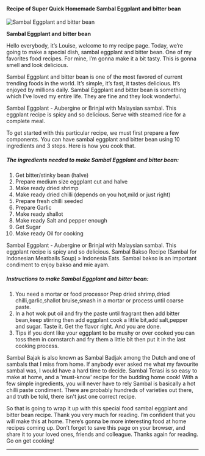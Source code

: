             

#### Recipe of Super Quick Homemade Sambal Eggplant and bitter bean

![Sambal Eggplant and bitter bean](https://img-global.cpcdn.com/recipes/cd5e581f3b35bd44/751x532cq70/sambal-eggplant-and-bitter-bean-recipe-main-photo.jpg)

**Sambal Eggplant and bitter bean**

Hello everybody, it’s Louise, welcome to my recipe page. Today, we’re going to make a special dish, sambal eggplant and bitter bean. One of my favorites food recipes. For mine, I’m gonna make it a bit tasty. This is gonna smell and look delicious.

Sambal Eggplant and bitter bean is one of the most favored of current trending foods in the world. It’s simple, it’s fast, it tastes delicious. It’s enjoyed by millions daily. Sambal Eggplant and bitter bean is something which I’ve loved my entire life. They are fine and they look wonderful.

Sambal Eggplant - Aubergine or Brinjal with Malaysian sambal. This eggplant recipe is spicy and so delicious. Serve with steamed rice for a complete meal.

To get started with this particular recipe, we must first prepare a few components. You can have sambal eggplant and bitter bean using 10 ingredients and 3 steps. Here is how you cook that.

##### The ingredients needed to make Sambal Eggplant and bitter bean:

1.  Get bitter/stinky bean (halve)
2.  Prepare medium size eggplant cut and halve
3.  Make ready dried shrimp
4.  Make ready dried chilli (depends on you hot,mild or just right)
5.  Prepare fresh chilli seeded
6.  Prepare Garlic
7.  Make ready shallot
8.  Make ready Salt and pepper enough
9.  Get Sugar
10.  Make ready Oil for cooking

Sambal Eggplant - Aubergine or Brinjal with Malaysian sambal. This eggplant recipe is spicy and so delicious. Sambal Bakso Recipe (Sambal for Indonesian Meatballs Soup) » Indonesia Eats. Sambal bakso is an important condiment to enjoy bakso and mie ayam.

##### Instructions to make Sambal Eggplant and bitter bean:

1.  You need a mortar or food processor Prep dried shrimp,dried chilli,garlic,shallot bruise,smash in a mortar or process until coarse paste.
2.  In a hot wok put oil and fry the paste until fragrant then add bitter bean,keep stirring then add eggplant cook a little bit,add salt,pepper and sugar. Taste it. Get the flavor right. And you are done.
3.  Tips if you dont like your eggplant to be mushy or over cooked you can toss them in cornstarch and fry them a little bit then put it in the last cooking process.

Sambal Bajak is also known as Sambal Badjak among the Dutch and one of sambals that I miss from home. If anybody ever asked me what my favourite sambal was, I would have a hard time to decide. Sambal Terasi is so easy to make at home, and a 'must-know' recipe for the budding home cook! With a few simple ingredients, you will never have to rely Sambal is basically a hot chilli paste condiment. There are probably hundreds of varieties out there, and truth be told, there isn't just one correct recipe.

So that is going to wrap it up with this special food sambal eggplant and bitter bean recipe. Thank you very much for reading. I’m confident that you will make this at home. There’s gonna be more interesting food at home recipes coming up. Don’t forget to save this page on your browser, and share it to your loved ones, friends and colleague. Thanks again for reading. Go on get cooking!

* * *